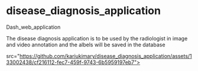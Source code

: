 # disease_diagnosis_application
Dash_web_application

The disease diagnosis application  is to be used by the radiologist in image and video annotation and the albels will be saved in the database

src="https://github.com/kariukimary/disease_diagnosis_application/assets/133002438/cf216112-fec7-459f-9743-6b5959197eb7">

